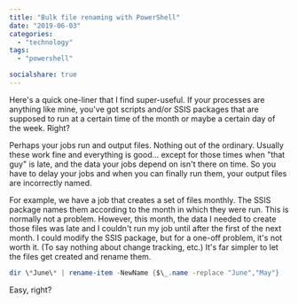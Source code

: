 ```yaml
---
title: "Bulk file renaming with PowerShell"
date: "2019-06-03"
categories: 
  - "technology"
tags: 
  - "powershell"

socialshare: true
---
```


Here's a quick one-liner that I find super-useful. If your processes are anything like mine, you've got scripts and/or SSIS packages that are supposed to run at a certain time of the month or maybe a certain day of the week. Right?

Perhaps your jobs run and output files. Nothing out of the ordinary. Usually these work fine and everything is good... except for those times when "that guy" is late, and the data your jobs depend on isn't there on time. So you have to delay your jobs and when you can finally run them, your output files are incorrectly named.

For example, we have a job that creates a set of files monthly. The SSIS package names them according to the month in which they were run. This is normally not a problem. However, this month, the data I needed to create those files was late and I couldn't run my job until after the first of the next month. I could modify the SSIS package, but for a one-off problem, it's not worth it. (To say nothing about change tracking, etc.) It's far simpler to let the files get created and rename them.

```powershell
dir \*June\* | rename-item -NewName {$\_.name -replace "June","May"}
```

Easy, right?
